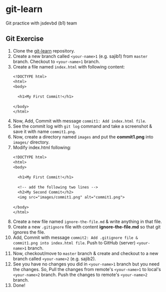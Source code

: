 # git-learn
Git practice with jsdevbd (b1) team

## Git Exercise

1. Clone the [git-learn](git@github.com:jsdevbd/git-learn.git) repository.
2. Create a new branch called `<your-name>1` (e.g. sajib1) from `master` branch. Checkout to `<your-name>1` branch.
3. Create a file named `index.html` with following content:
    ```
    <!DOCTYPE html>
    <html>
    <body>

      <h1>My First Commit!</h1>

    </body>
    </html>
    ```
4. Now, Add, Commit with message `commit1: Add index.html file`.
5. See the commit log with `git log` command and take a screenshot & save it with name `commit1.png`.
6. Now, create a directory named `images` and put the **commit1.png** into `images/` directory.
7. Modify index.html following:
    ```
    <!DOCTYPE html>
    <html>
    <body>

      <h1>My First Commit!</h1>

      <!-- add the following two lines -->
      <h2>My Second Commit</h2>
      <img src="images/commit1.png" alt="commit1.png">

    </body>
    </html>
    ```
8. Create a new file named `ignore-the-file.md` & write anything in that file.
9.  Create a new `.gitignore` file with content **ignore-the-file.md** so that git ignores the file.
10. Add, Commit with message `commit2: Add .gitignore file & commit1.png into index.html file`. Push to GitHub (server) `<your-name>1` branch.
11. Now, checkout/move to `master` branch & create and checkout to a new branch called `<your-name>2` (e.g. sajib2).
12. See you have no changes you did in `<your-name>1` branch but you need the changes. So, Pull the changes from remote's `<your-name>1` to local's `<your-name>2` branch. Push the changes to remote's `<your-name>2` branch.
13. Done!
